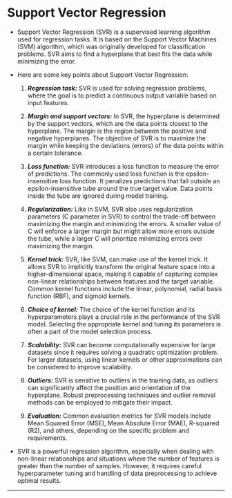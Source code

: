 # Support Vector Regression

* Support Vector Regression (SVR) is a supervised learning algorithm used for regression tasks. It is based on the Support Vector Machines (SVM) algorithm, which was originally developed for classification problems. SVR aims to find a hyperplane that best fits the data while minimizing the error.

* Here are some key points about Support Vector Regression:
    1. <b><i>Regression task:</i></b> SVR is used for solving regression problems, where the goal is to predict a continuous output variable based on input features.

    2. <b><i>Margin and support vectors:</i></b> In SVR, the hyperplane is determined by the support vectors, which are the data points closest to the hyperplane. The margin is the region between the positive and negative hyperplanes. The objective of SVR is to maximize the margin while keeping the deviations (errors) of the data points within a certain tolerance.

    3. <b><i>Loss function:</i></b> SVR introduces a loss function to measure the error of predictions. The commonly used loss function is the epsilon-insensitive loss function. It penalizes predictions that fall outside an epsilon-insensitive tube around the true target value. Data points inside the tube are ignored during model training.

    4. <b><i>Regularization:</i></b> Like in SVM, SVR also uses regularization parameters (C parameter in SVR) to control the trade-off between maximizing the margin and minimizing the errors. A smaller value of C will enforce a larger margin but might allow more errors outside the tube, while a larger C will prioritize minimizing errors over maximizing the margin.

    5. <b><i>Kernel trick:</i></b> SVR, like SVM, can make use of the kernel trick. It allows SVR to implicitly transform the original feature space into a higher-dimensional space, making it capable of capturing complex non-linear relationships between features and the target variable. Common kernel functions include the linear, polynomial, radial basis function (RBF), and sigmoid kernels.

    6. <b><i>Choice of kernel:</i></b> The choice of the kernel function and its hyperparameters plays a crucial role in the performance of the SVR model. Selecting the appropriate kernel and tuning its parameters is often a part of the model selection process.

    7. <b><i>Scalability:</i></b> SVR can become computationally expensive for large datasets since it requires solving a quadratic optimization problem. For larger datasets, using linear kernels or other approximations can be considered to improve scalability.

    8. <b><i>Outliers:</i></b> SVR is sensitive to outliers in the training data, as outliers can significantly affect the position and orientation of the hyperplane. Robust preprocessing techniques and outlier removal methods can be employed to mitigate their impact.

    9. <b><i>Evaluation:</i></b> Common evaluation metrics for SVR models include Mean Squared Error (MSE), Mean Absolute Error (MAE), R-squared (R2), and others, depending on the specific problem and requirements.

* SVR is a powerful regression algorithm, especially when dealing with non-linear relationships and situations where the number of features is greater than the number of samples. However, it requires careful hyperparameter tuning and handling of data preprocessing to achieve optimal results.
<hr>